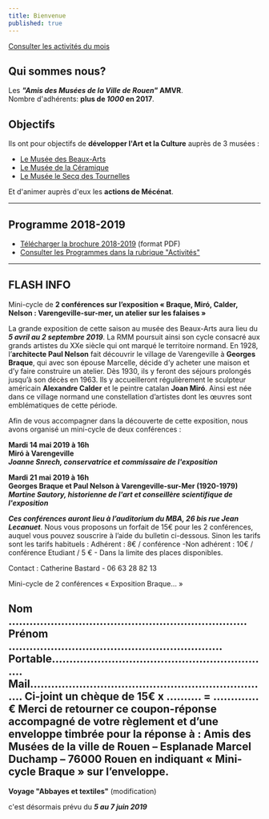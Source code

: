 ```yaml
---
title: Bienvenue
published: true
---
```


<p><a href="/pages/activites-du-mois.html" class="bouton">Consulter les activités du mois</a></p>  

## Qui sommes nous?

Les **_"Amis des Musées de la Ville de Rouen"_ AMVR**.  
Nombre d'adhérents: **plus de _1000_ en 2017**.

## Objectifs

Ils ont pour objectifs de **développer l'Art et la Culture** auprès de 3 musées :
- [Le Musée des Beaux-Arts](http://mbarouen.fr/fr)
- [Le Musée de la Céramique](http://museedelaceramique.fr/fr)
- [Le Musée le Secq des Tournelles](http://museelesecqdestournelles.fr/fr)

Et d'animer auprès d'eux les **actions de Mécénat**.

---

## Programme 2018-2019

- [Télécharger la brochure 2018-2019](/fichiers/adhesion-2018-2019.pdf) (format PDF)
- [Consulter les Programmes dans la rubrique "Activités"](/pages/activites.html)

---

## FLASH INFO  
 Mini-cycle de  **2 conférences sur l’exposition « Braque, Miró, Calder, Nelson : Varengeville-sur-mer, un atelier sur les falaises »**
 
La grande exposition de cette saison au musée des Beaux-Arts aura lieu du _**5 avril au 2 septembre 2019**_. La RMM poursuit ainsi son cycle consacré aux grands artistes du XXe siècle qui ont marqué le territoire normand.  En 1928, l’**architecte Paul Nelson** fait découvrir le village de Varengeville à **Georges Braque**, qui avec son épouse Marcelle, décide d’y acheter une maison et d’y faire construire un atelier. Dès 1930, ils y feront des séjours prolongés jusqu’à son décès en 1963. Ils y accueilleront régulièrement le sculpteur américain **Alexandre Calder** et le peintre catalan **Joan Miró**. Ainsi est née dans ce village normand une constellation d’artistes dont les œuvres sont emblématiques de cette période. 
 
Afin de vous accompagner dans la découverte de cette exposition, nous avons organisé un mini-cycle de deux conférences : 
 
**Mardi 14 mai 2019 à 16h   
Miró à Varengeville  
_Joanne Snrech, conservatrice et commissaire de l'exposition_**
 
**Mardi 21 mai  2019 à 16h   
Georges Braque et Paul Nelson à Varengeville-sur-Mer (1920-1979)   
_Martine Sautory, historienne de l'art et conseillère scientifique de l'exposition_**
 
**_Ces conférences auront lieu à l’auditorium du MBA, 26 bis rue Jean Lecanuet_**.  Nous vous proposons un forfait de 15€ pour les 2 conférences, auquel vous pouvez souscrire à l’aide du bulletin ci-dessous. Sinon les tarifs sont les tarifs habituels : Adhérent : 8€ / conférence -Non adhérent : 10€ / conférence Etudiant / 5 € - Dans la limite des places disponibles. 
 
Contact : Catherine Bastard  - 06 63 28 82 13 
 
 
Mini-cycle de 2 conférences « Exposition Braque… » 
  
Nom …................................................................. Prénom ….......................................................... 
Portable...............................................................   Mail..................................................................... 
Ci-joint un chèque de 15€  x  .......... =  …..........€ 
Merci de retourner ce coupon-réponse accompagné de votre règlement  et d’une enveloppe timbrée pour la réponse à :  Amis des Musées de la ville de Rouen – Esplanade Marcel Duchamp – 76000 Rouen en indiquant « Mini-cycle Braque » sur l’enveloppe. 
---
 **Voyage "Abbayes et textiles"** (modification) 

c'est désormais prévu du **_5 au 7 juin 2019_**
